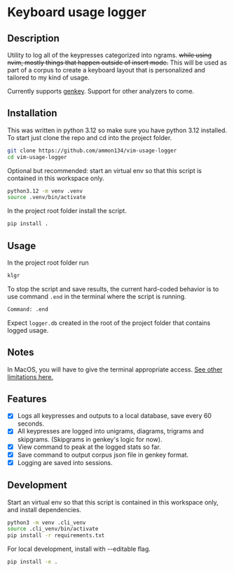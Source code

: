 # Keyboard usage logger

## Description

Utility to log all of the keypresses categorized into ngrams.
~~while using nvim, mostly things that happen outside of insert mode.~~
This will be used as part of a corpus to create a keyboard layout
that is personalized and tailored to my kind of usage.

Currently supports [genkey](https://github.com/semilin/genkey).
Support for other analyzers to come.

## Installation

This was written in python 3.12 so make sure you have python 3.12 installed.
To start just clone the repo and cd into the project folder.

```sh
git clone https://github.com/ammon134/vim-usage-logger
cd vim-usage-logger
```

Optional but recommended:
start an virtual env so that this script is contained in this workspace only.

```sh
python3.12 -m venv .venv
source .venv/bin/activate
```

In the project root folder install the script.

```sh
pip install .
```

## Usage

In the project root folder run

```sh
klgr
```

To stop the script and save results, the current hard-coded behavior is to
use command `.end` in the terminal where the script is running.

```sh
Command: .end
```

Expect `logger.db` created in the root of the project folder
that contains logged usage.

## Notes

In MacOS, you will have to give the terminal appropriate access.
[See other limitations here.](https://pynput.readthedocs.io/en/latest/limitations.html)

## Features

- [x] Logs all keypresses and outputs to a local database, save every 60 seconds.
- [x] All keypresses are logged into unigrams, diagrams, trigrams and skipgrams.
      (Skipgrams in genkey's logic for now).
- [x] View command to peak at the logged stats so far.
- [x] Save command to output corpus json file in genkey format.
- [x] Logging are saved into sessions.

## Development

Start an virtual env so that this script is contained in this workspace only,
and install dependencies.

```sh
python3 -m venv .cli_venv
source .cli_venv/bin/activate
pip install -r requirements.txt
```

For local development, install with --editable flag.

```sh
pip install -e .
```
